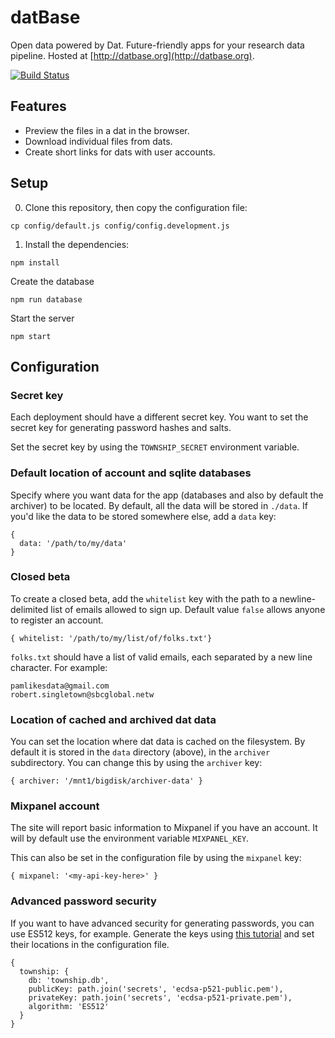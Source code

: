 # datBase

Open data powered by Dat. Future-friendly apps for your research data pipeline. Hosted at [http://datbase.org](http://datbase.org).

[![Build Status](https://travis-ci.org/datproject/datBase.svg?branch=master)](https://travis-ci.org/datproject/datBase)

## Features

* Preview the files in a dat in the browser.
* Download individual files from dats.
* Create short links for dats with user accounts.

## Setup

0. Clone this repository, then copy the configuration file:

```
cp config/default.js config/config.development.js
```

1. Install the dependencies:

```
npm install
```

Create the database

```
npm run database
```

Start the server
```
npm start
```

## Configuration


### Secret key

Each deployment should have a different secret key. You want to set the secret key for generating password hashes and salts.

Set the secret key by using the `TOWNSHIP_SECRET` environment variable.

### Default location of account and sqlite databases

Specify where you want data for the app (databases and also by default the archiver) to be located. By default, all the data will be stored in `./data`. If you'd like the data to be stored somewhere else, add a `data` key:

```
{
  data: '/path/to/my/data'
}
```

### Closed beta

To create a closed beta, add the `whitelist` key with the path to a newline-delimited list of emails allowed to sign up. Default value `false` allows anyone to register an account.

```
{ whitelist: '/path/to/my/list/of/folks.txt'}
```

`folks.txt` should have a list of valid emails, each separated by a new line character. For example:

```
pamlikesdata@gmail.com
robert.singletown@sbcglobal.netw
```

### Location of cached and archived dat data

You can set the location where dat data is cached on the filesystem. By default it is stored in the `data` directory (above), in the `archiver` subdirectory. You can change this by using the `archiver` key:

```
{ archiver: '/mnt1/bigdisk/archiver-data' }
```

### Mixpanel account

The site will report basic information to Mixpanel if you have an account. It will by default use the environment variable `MIXPANEL_KEY`.

This can also be set in the configuration file by using the `mixpanel` key:

```
{ mixpanel: '<my-api-key-here>' }
```

### Advanced password security

If you want to have advanced security for generating passwords, you can use ES512 keys, for example. Generate the keys using [this tutorial](https://connect2id.com/products/nimbus-jose-jwt/openssl-key-generation) and set their locations in the configuration file.

```
{
  township: {
    db: 'township.db',
    publicKey: path.join('secrets', 'ecdsa-p521-public.pem'),
    privateKey: path.join('secrets', 'ecdsa-p521-private.pem'),
    algorithm: 'ES512'
  }
}
```
